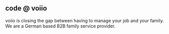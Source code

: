 ## code @ voiio

voiio is closing the gap between having to manage your job and your family.
We are a German based B2B family service provider.
